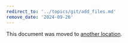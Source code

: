 ```yaml
---
redirect_to: '../topics/git/add_files.md'
remove_date: '2024-09-26'
---
```


<!-- markdownlint-disable -->

This document was moved to [another location](../topics/git/add_files.md).

<!-- This redirect file can be deleted after <2024-09-26>. -->
<!-- Redirects that point to other docs in the same project expire in three months. -->
<!-- Redirects that point to docs in a different project or site (for example, link is not relative and starts with `https:`) expire in one year. -->
<!-- Before deletion, see: https://docs.gitlab.com/ee/development/documentation/redirects.html -->
